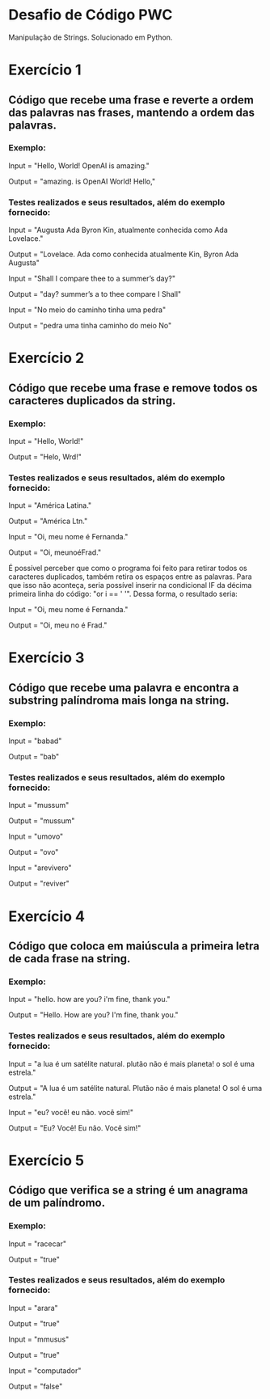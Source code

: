 # Desafio de Código PWC
Manipulação de Strings. Solucionado em Python.

# Exercício 1
## Código que recebe uma frase e reverte a ordem das palavras nas frases, mantendo a ordem das palavras.
### Exemplo:
Input = "Hello, World! OpenAI is amazing."

Output = "amazing. is OpenAI World! Hello,"

### Testes realizados e seus resultados, além do exemplo fornecido:
Input = "Augusta Ada Byron Kin, atualmente conhecida como Ada Lovelace."

Output = "Lovelace. Ada como conhecida atualmente Kin, Byron Ada Augusta"

Input = "Shall I compare thee to a summer’s day?"

Output = "day? summer’s a to thee compare I Shall"

Input = "No meio do caminho tinha uma pedra"

Output = "pedra uma tinha caminho do meio No"

# Exercício 2
## Código que recebe uma frase e remove todos os caracteres duplicados da string.
### Exemplo:
Input = "Hello, World!"

Output = "Helo, Wrd!"
### Testes realizados e seus resultados, além do exemplo fornecido:
Input = "América Latina."

Output = "América Ltn."

Input = "Oi, meu nome é Fernanda."

Output = "Oi, meunoéFrad." 

É possível perceber que como o programa foi feito para retirar todos os caracteres duplicados, também retira os espaços entre as palavras. Para que isso não aconteça, seria possível inserir na condicional IF da décima primeira linha do código: "or i == ' '".
Dessa forma, o resultado seria:

Input = "Oi, meu nome é Fernanda."

Output = "Oi, meu no é Frad."

# Exercício 3
## Código que recebe uma palavra e encontra a substring palíndroma mais longa na string.
### Exemplo:
Input = "babad"

Output = "bab"

### Testes realizados e seus resultados, além do exemplo fornecido:
Input = "mussum"

Output = "mussum"

Input = "umovo"

Output = "ovo"

Input = "arevivero"

Output = "reviver"

# Exercício 4
## Código que coloca em maiúscula a primeira letra de cada frase na string.
### Exemplo:
Input = "hello. how are you? i'm fine, thank you."

Output = "Hello. How are you? I'm fine, thank you."

### Testes realizados e seus resultados, além do exemplo fornecido:
Input = "a lua é um satélite natural. plutão não é mais planeta! o sol é uma estrela."

Output = "A lua é um satélite natural. Plutão não é mais planeta! O sol é uma estrela."

Input = "eu? você! eu não. você sim!"

Output = "Eu? Você! Eu não. Você sim!"

# Exercício 5
## Código que verifica se a string é um anagrama de um palíndromo.
### Exemplo:
Input = "racecar"

Output = "true"

### Testes realizados e seus resultados, além do exemplo fornecido:
Input = "arara"

Output = "true"

Input = "mmusus"

Output = "true"

Input = "computador"

Output = "false"
